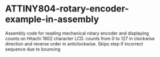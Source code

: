 # ATTINY804-rotary-encoder-example-in-assembly
Assembly code for reading mechanical rotary encoder and displaying counts on Hitachi 1602 character LCD. counts from 0 to 127 in clockwise direction and reverse order in anticlockwise. Skips step if incorrect sequence due to bouncing
